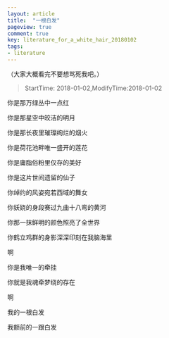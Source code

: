 ```yaml
---
layout: article
title:  "一根白发"
pageview: true
comment: true
key: literature_for_a_white_hair_20180102
tags:
- literature
---
```



（大家大概看完不要想骂死我吧。）
> StartTime: 2018-01-02,ModifyTime:2018-01-02

<!---more--->


你是那万绿丛中一点红  

你是那星空中皎洁的明月

你是那长夜里璀璨绚烂的烟火

你是荷花池畔唯一盛开的莲花

你是庸脂俗粉里仅存的美好

你是这片世间遗留的仙子


你绰约的风姿宛若西域的舞女

你妖娆的身段赛过九曲十八弯的黄河

你那一抹鲜明的颜色照亮了全世界

你鹤立鸡群的身影深深印刻在我脑海里

啊

你是我唯一的牵挂

你就是我魂牵梦绕的存在


啊

我的一根白发

我额前的一跟白发
